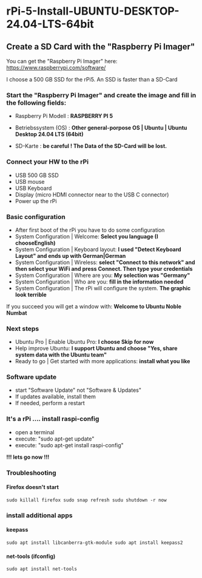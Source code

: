 # rPi-5-Install-UBUNTU-DESKTOP-24.04-LTS-64bit
## Create a SD Card with the "Raspberry Pi Imager"
You can get the "Raspberry Pi Imager" here:
https://www.raspberrypi.com/software/

I choose a 500 GB SSD for the rPi5. An SSD is faster than a SD-Card

### Start the "Raspberry Pi Imager" and create the image and fill in the following fields:

- Raspberry Pi Modell : **RASPBERRY PI 5**

- Betriebssystem (OS) : **Other general-porpose OS | Ubuntu | Ubuntu Desktop 24.04 LTS (64bit)**

- SD-Karte            : **be careful ! The Data of the SD-Card will be lost.**

### Connect your HW to the rPi

- USB 500 GB SSD
- USB mouse
- USB Keyboard
- Display (micro HDMI connector near to the USB C connector)
- Power up the rPi

### Basic configuration

- After first boot of the rPi you have to do some configuration
- System Configuration | Welcome: **Select you language (I chooseEnglish)**
- System Configuration | Keyboard layout: **I used "Detect Keyboard Layout" and ends up with German|German**
- System Configuration | Wireless: **select "Connect to this network" and then select your WiFi and press Connect. Then type your credentials**
- System Configuration | Where are you: **My selection was "Germany"**
- System Configuration | Who are you: **fill in the information needed**
- System Configuration | The rPi will configure the system. **The graphic look terrible**

If you succeed you will get a window with: **Welcome to Ubuntu Noble Numbat**

### Next steps
- Ubuntu Pro | Enable Ubuntu Pro: **I choose Skip for now**
- Help improve Ubuntu: **I support Ubuntu and choose "Yes, share system data with the Ubuntu team"**
- Ready to go | Get started with more applications: **install what you like**

### Software update
- start "Software Update" not "Software & Updates"
- If updates available, install them
- If needed, perform a restart

### It's a rPi .... install raspi-config
- open a terminal
- execute: "sudo apt-get update"
- execute: "sudo apt-get install raspi-config"


**!!! lets go now !!!**

### Troubleshooting
#### Firefox doesn't start
`
sudo killall firefox
sudo snap refresh
sudu shutdown -r now
`
### install additional apps
#### keepass
`
sudo apt install libcanberra-gtk-module
sudo apt install keepass2
`
#### net-tools (ifconfig)
`
sudo apt install net-tools
`



